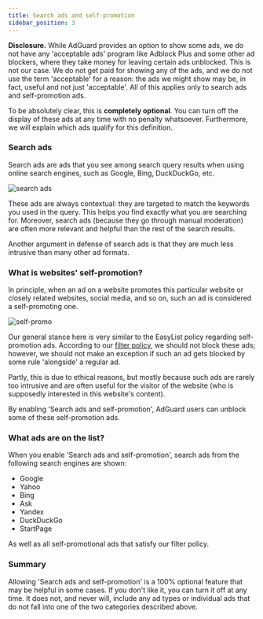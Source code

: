 ```yaml
---
title: Search ads and self-promotion
sidebar_position: 3
---
```


**Disclosure.** While AdGuard provides an option to show some ads, we do not have any 'acceptable ads' program like Adblock Plus and some other ad blockers, where they take money for leaving certain ads unblocked. This is not our case. We do not get paid for showing any of the ads, and we do not use the term 'acceptable' for a reason: the ads we might show may be, in fact, useful and not just 'acceptable'. All of this applies only to search ads and self-promotion ads.

To be absolutely clear, this is **completely optional**. You can turn off the display of these ads at any time with no penalty whatsoever. Furthermore, we will explain which ads qualify for this definition.

### Search ads

Search ads are ads that you see among search query results when using online search engines, such as Google, Bing, DuckDuckGo, etc. 

![search ads](https://user-images.githubusercontent.com/28726429/27697369-b3d2556e-5cfc-11e7-9203-3c95a7de7c28.png)

These ads are always contextual: they are targeted to match the keywords you used in the query. This helps you find exactly what you are searching for. Moreover, search ads (because they go through manual moderation) are often more relevant and helpful than the rest of the search results.

Another argument in defense of search ads is that they are much less intrusive than many other ad formats.

### What is websites' self-promotion?

In principle, when an ad on a website promotes this particular website or closely related websites, social media, and so on, such an ad is considered a self-promoting one.

![self-promo](https://user-images.githubusercontent.com/8577533/27700604-c9b6f330-5d06-11e7-8ac9-1a9120f720c8.png)

Our general stance here is very similar to the EasyList policy regarding self-promotion ads. According to our [filter policy](filter-policy), we should not block these ads; however, we should not make an exception if such an ad gets blocked by some rule 'alongside' a regular ad.

Partly, this is due to ethical reasons, but mostly because such ads are rarely too intrusive and are often useful for the visitor of the website (who is supposedly interested in this website's content).

By enabling 'Search ads and self-promotion', AdGuard users can unblock some of these self-promotion ads.
 
### What ads are on the list?

When you enable 'Search ads and self-promotion', search ads from the following search engines are shown:

* Google
* Yahoo
* Bing
* Ask
* Yandex
* DuckDuckGo
* StartPage

As well as all self-promotional ads that satisfy our filter policy.

### Summary

Allowing 'Search ads and self-promotion' is a 100% optional feature that may be helpful in some cases. If you don't like it, you can turn it off at any time. It does not, and never will, include any ad types or individual ads that do not fall into one of the two categories described above.